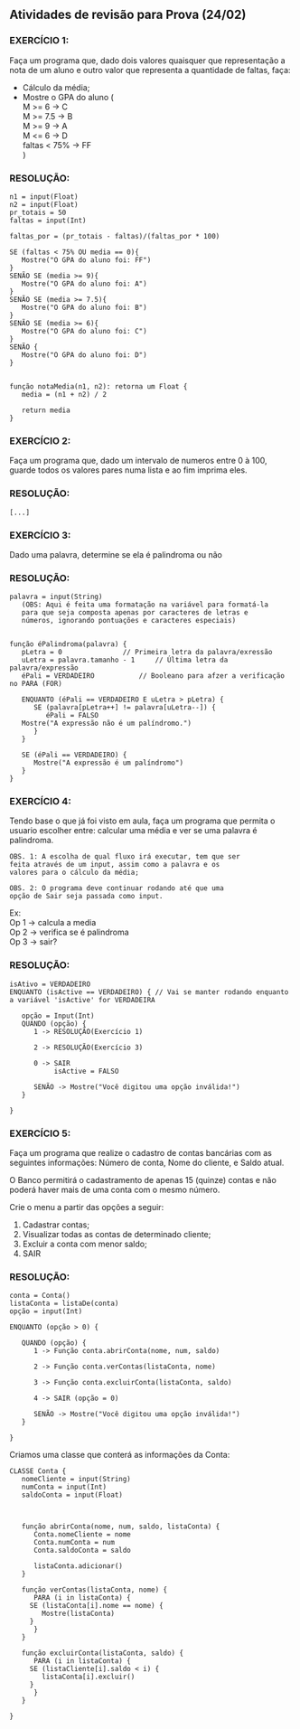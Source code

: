 ## Atividades de revisão para Prova (24/02)

### EXERCÍCIO 1:
Faça um programa que, dado dois valores quaisquer 
que representação a nota de um aluno e outro valor 
que representa a quantidade de faltas, faça:

- Cálculo da média;
- Mostre o GPA do aluno ( <br>
		M >= 6 -> C <br>
		M >= 7.5 -> B <br>
		M >= 9 -> A <br>
		M <= 6 -> D <br>
		faltas < 75% -> FF <br>
	)

### RESOLUÇÃO:
    n1 = input(Float)
    n2 = input(Float)
    pr_totais = 50
    faltas = input(Int)

    faltas_por = (pr_totais - faltas)/(faltas_por * 100)

    SE (faltas < 75% OU media == 0){
       Mostre("O GPA do aluno foi: FF")
    }
    SENÃO SE (media >= 9){
       Mostre("O GPA do aluno foi: A")
    }
    SENÃO SE (media >= 7.5){
       Mostre("O GPA do aluno foi: B")
    }
    SENÃO SE (media >= 6){
       Mostre("O GPA do aluno foi: C")
    }
    SENÃO {
       Mostre("O GPA do aluno foi: D")
    }


    função notaMedia(n1, n2): retorna um Float {
       media = (n1 + n2) / 2

       return media
    }



### EXERCÍCIO 2:
Faça um programa que, dado um intervalo de numeros
entre 0 à 100, guarde todos os valores pares numa 
lista e ao fim imprima eles.

### RESOLUÇÃO:
    [...]



### EXERCÍCIO 3:
Dado uma palavra, determine se ela é palindroma ou não

### RESOLUÇÃO:
    palavra = input(String)
       (OBS: Aqui é feita uma formatação na variável para formatá-la 
       para que seja composta apenas por caracteres de letras e 
       números, ignorando pontuações e caracteres especiais)


    função éPalindroma(palavra) {
       pLetra = 0				// Primeira letra da palavra/exressão
       uLetra = palavra.tamanho - 1		// Última letra da palavra/expressão
       éPali = VERDADEIRO			// Booleano para afzer a verificação no PARA (FOR)

       ENQUANTO (éPali == VERDADEIRO E uLetra > pLetra) {
          SE (palavra[pLetra++] != palavra[uLetra--]) {
             éPali = FALSO
       Mostre("A expressão não é um palíndromo.")
          }
       }

       SE (éPali == VERDADEIRO) {
          Mostre("A expressão é um palíndromo")
       }
    }



### EXERCÍCIO 4:
Tendo base o que já foi visto em aula, faça um programa 
que permita o usuario escolher entre: calcular uma média 
e ver se uma palavra é palindroma.

    OBS. 1: A escolha de qual fluxo irá executar, tem que ser 
    feita através de um input, assim como a palavra e os 
    valores para o cálculo da média;

    OBS. 2: O programa deve continuar rodando até que uma 
    opção de Sair seja passada como input.

Ex: <br>
Op 1 -> calcula a media <br>
Op 2 -> verifica se é palindroma <br>
Op 3 -> sair? <br>


### RESOLUÇÃO:
    isAtivo = VERDADEIRO
    ENQUANTO (isActive == VERDADEIRO) {	// Vai se manter rodando enquanto a variável 'isActive' for VERDADEIRA

       opção = Input(Int)
       QUANDO (opção) {
          1 -> RESOLUÇÃO(Exercício 1)

          2 -> RESOLUÇÃO(Exercício 3)

          0 -> SAIR
               isActive = FALSO

          SENÃO -> Mostre("Você digitou uma opção inválida!")
       }

    }


### EXERCÍCIO 5:
Faça um programa que realize o cadastro de contas bancárias 
com as seguintes informações: Número de conta, Nome do cliente, 
e Saldo atual.

O Banco permitirá o cadastramento de apenas 15 (quinze) 
contas e não poderá haver mais de uma conta com o mesmo número.

Crie o menu a partir das opções a seguir:
   1. Cadastrar contas;
   2. Visualizar todas as contas de determinado cliente;
   3. Excluir a conta com menor saldo;
   4. SAIR


### RESOLUÇÃO:

	conta = Conta()
	listaConta = listaDe(conta)
	opção = input(Int)

	ENQUANTO (opção > 0) {

	   QUANDO (opção) {
	      1 -> Função conta.abrirConta(nome, num, saldo)

	      2 -> Função conta.verContas(listaConta, nome)

	      3 -> Função conta.excluirConta(listaConta, saldo)

	      4 -> SAIR (opção = 0)

	      SENÃO -> Mostre("Você digitou uma opção inválida!")
	   }

	}



Criamos uma classe que conterá as informações da Conta:

	CLASSE Conta {
	   nomeCliente = input(String)
	   numConta = input(Int)
	   saldoConta = input(Float)



	   função abrirConta(nome, num, saldo, listaConta) {
	      Conta.nomeCliente = nome
	      Conta.numConta = num
	      Conta.saldoConta = saldo

	      listaConta.adicionar()
	   }

	   função verContas(listaConta, nome) {
	      PARA (i in listaConta) {
		 SE (listaConta[i].nome == nome) {
		    Mostre(listaConta)
		 }
	      }
	   }

	   função excluirConta(listaConta, saldo) {
	      PARA (i in listaConta) {
		 SE (listaCliente[i].saldo < i) {
		    listaConta[i].excluir()
		 }
	      }
	   }

	}
